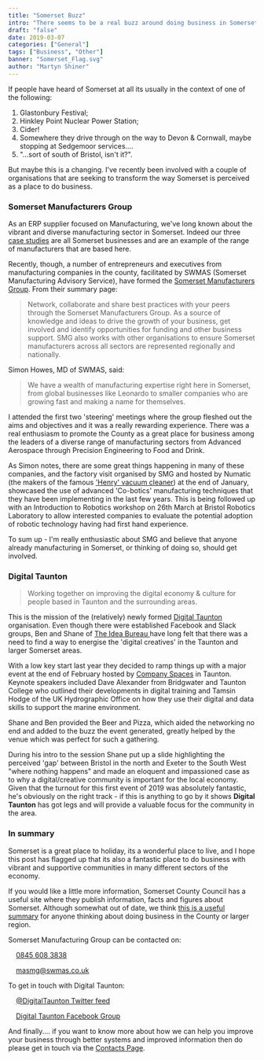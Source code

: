 ```yaml
---
title: "Somerset Buzz"
intro: "There seems to be a real buzz around doing business in Somerset at the moment.... and its not just from the nuclear power plant at Hinkley Point."
draft: "false"
date: 2019-03-07
categories: ["General"]
tags: ["Business", "Other"]
banner: "Somerset_Flag.svg"
author: "Martyn Shiner"
---
```


If people have heard of Somerset at all its usually in the context of one of the following:

1. Glastonbury Festival;
2. Hinkley Point Nuclear Power Station;
3. Cider!
4. Somewhere they drive through on the way to Devon & Cornwall, maybe stopping at Sedgemoor services....
5. "...sort of south of Bristol, isn't it?".

But maybe this is a changing. I've recently been involved with a couple of organisations that are seeking to transform the way Somerset is perceived as a place to do business.

### Somerset Manufacturers Group

As an ERP supplier focused on Manufacturing, we've long known about the vibrant and diverse manufacturing sector in Somerset. Indeed our three [case studies](/case-studies) are all Somerset businesses and are an example of the range of manufacturers that are based here.

Recently, though, a number of entrepreneurs and executives from manufacturing companies in the county, facilitated by SWMAS (Somerset Manufacturing Advisory Service), have formed the [Somerset Manufacturers Group](https://www.swmas.co.uk/business-support/somerset-manufacturers-group). From their summary page:

>Network, collaborate and share best practices with your peers through the Somerset Manufacturers Group.  As a source of knowledge and ideas to drive the growth of your business, get involved and identify opportunities for funding and other business support. SMG also works with other organisations to ensure Somerset manufacturers across all sectors are represented regionally and nationally.

Simon Howes, MD of SWMAS, said:

>We have a wealth of manufacturing expertise right here in Somerset, from global businesses like Leonardo to smaller companies who are growing fast and making a name for themselves.

I attended the first two 'steering' meetings where the group fleshed out the aims and objectives and it was a really rewarding experience. There was a real enthusiasm to promote the County as a great place for business among the leaders of a diverse range of manufacturing sectors from Advanced Aerospace through Precision Engineering to Food and Drink.

As Simon notes, there are some great things happening in many of these companies, and the factory visit organised by SMG and hosted by Numatic (the makers of the famous ['Henry' vacuum cleaner](https://www.numatic.co.uk/products.aspx?r=4&sr=1)) at the end of January, showcased the use of advanced 'Co-botics' manufacturing techniques that they have been implementing in the last few years. This is being followed up with an Introduction to Robotics workshop on 26th March at Bristol Robotics Laboratory to allow interested companies to evaluate the potential adoption of robotic technology having had first hand experience.

To sum up - I'm really enthusiastic about SMG and believe that anyone already manufacturing in Somerset, or thinking of doing so, should get involved.

### Digital Taunton
>Working together on improving the digital economy & culture for people based in Taunton and the surrounding areas.

This is the mission of the (relatively) newly formed [Digital Taunton](https://digitaltaunton.uk/) organisation. Even though there were established Facebook and Slack groups, Ben and Shane of [The Idea Bureau ](https://theideabureau.co/) have long felt that there was a need to find a way to energise the 'digital creatives' in the Taunton and larger Somerset areas.

With a low key start last year they decided to ramp things up with a major event at the end of February hosted by [Company Spaces](https://www.companyspaces.com/) in Taunton. Keynote speakers included Dave Alexander from Bridgwater and Taunton College who outlined their developments in digital training and Tamsin Hodge of the UK Hydrographic Office on how they use their digital and data skills to support the marine environment.

Shane and Ben provided the Beer and Pizza, which aided the networking no end and added to the buzz the event generated, greatly helped by the venue which was perfect for such a gathering.

During his intro to the session Shane put up a slide highlighting the perceived 'gap' between Bristol in the north and Exeter to the South West "where nothing happens" and made an eloquent and impassioned case as to why a digital/creative community is important for the local economy. Given that the turnout for this first event of 2019 was absolutely fantastic, he's obviously on the right track - if this is anything to go by it shows __Digital Taunton__ has got legs and will provide a valuable focus for the community in the area.

### In summary
Somerset is a great place to holiday, its a wonderful place to live, and I hope this post has flagged up that its also a fantastic place to do business with vibrant and supportive communities in many different sectors of the economy.

If you would like a little more information, Somerset County Council has a useful site where they publish information, facts and figures about Somerset. Although somewhat out of date, we think [this is a useful summary](http://www.somersetintelligence.org.uk/files/Somerset%20Economic%20Dashboard%20January%202017.pdf) for anyone thinking about doing business in the County or larger region.

Somerset Manufacturing Group can be contacted on:

<i class="fa fa-phone fa-sm"></i> &nbsp;   &nbsp; <a href="#" data-animate-hover="pulse"> 0845 608 3838</a>

<i class="fa fa-envelope fa-sm"></i> &nbsp;   &nbsp; <a href="mailto:masmg@swmas.co.uk" data-animate-hover="pulse">masmg@swmas.co.uk</a>

To get in touch with Digital Taunton:

<i class="fa fa-twitter fa-sm"></i> &nbsp;   &nbsp; <a href="https://twitter.com/DigitalTaunton" data-animate-hover="pulse">@DigitalTaunton Twitter feed</a>

<i class="fa fa-facebook fa-sm"></i> &nbsp;   &nbsp; <a href="https://www.facebook.com/groups/DigitalTaunton/" data-animate-hover="pulse">Digital Taunton Facebook Group</a>

And finally.... if you want to know more about how we can help you improve your business through better systems and improved information then do please get in touch via the [Contacts Page](/contact/).